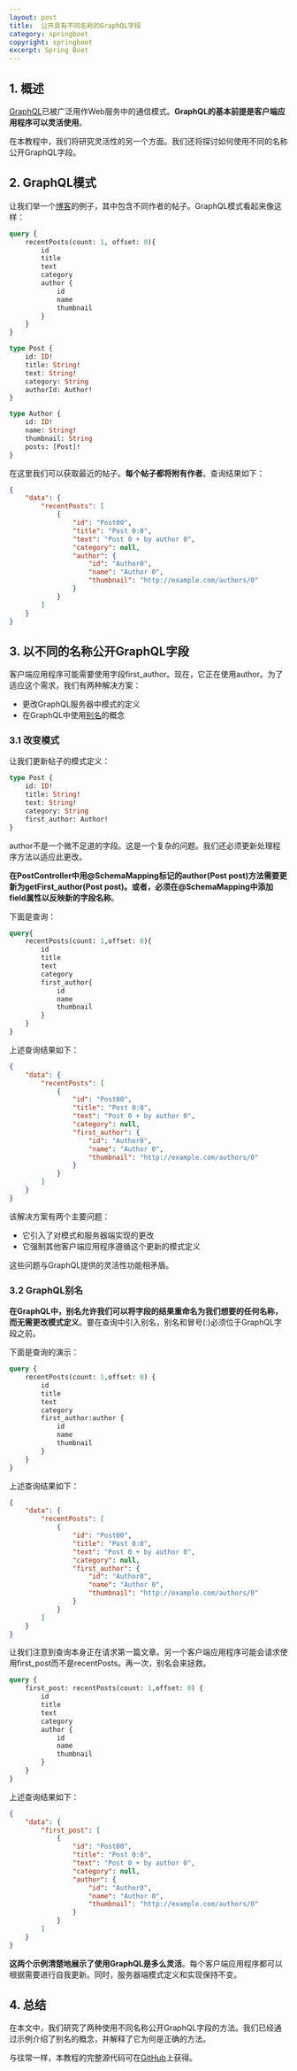 ```yaml
---
layout: post
title:  公开具有不同名称的GraphQL字段
category: springboot
copyright: springboot
excerpt: Spring Boot
---
```


## 1. 概述

[GraphQL](https://www.baeldung.com/graphql)已被广泛用作Web服务中的通信模式。**GraphQL的基本前提是客户端应用程序可以灵活使用**。

在本教程中，我们将研究灵活性的另一个方面。我们还将探讨如何使用不同的名称公开GraphQL字段。

## 2. GraphQL模式

让我们举一个[博客](https://www.baeldung.com/spring-graphql)的例子，其中包含不同作者的帖子。GraphQL模式看起来像这样：

```graphql
query {
    recentPosts(count: 1, offset: 0){
        id
        title
        text
        category
        author {
            id
            name
            thumbnail
        }
    }
}

type Post {
    id: ID!
    title: String!
    text: String!
    category: String
    authorId: Author!
}

type Author {
    id: ID!
    name: String!
    thumbnail: String
    posts: [Post]!
}
```

在这里我们可以获取最近的帖子。**每个帖子都将附有作者**。查询结果如下：

```json
{
    "data": {
        "recentPosts": [
            {
                "id": "Post00",
                "title": "Post 0:0",
                "text": "Post 0 + by author 0",
                "category": null,
                "author": {
                    "id": "Author0",
                    "name": "Author 0",
                    "thumbnail": "http://example.com/authors/0"
                }
            }
        ]
    }
}
```

## 3. 以不同的名称公开GraphQL字段

客户端应用程序可能需要使用字段first_author。现在，它正在使用author。为了适应这个需求，我们有两种解决方案：

-   更改GraphQL服务器中模式的定义
-   在GraphQL中使用[别名](https://graphql.org/learn/queries/#aliases)的概念

### 3.1 改变模式

让我们更新帖子的模式定义：

```graphql
type Post {
    id: ID!
    title: String!
    text: String!
    category: String
    first_author: Author!
}
```

author不是一个微不足道的字段。这是一个复杂的问题。我们还必须更新处理程序方法以适应此更改。

**在PostController中用@SchemaMapping标记的author(Post post)方法需要更新为getFirst_author(Post post)。或者，必须在@SchemaMapping中添加field属性以反映新的字段名称**。

下面是查询：

```graphql
query{
    recentPosts(count: 1,offset: 0){
        id
        title
        text
        category
        first_author{
            id
            name
            thumbnail
        }
    }
}
```

上述查询结果如下：

```json
{
    "data": {
        "recentPosts": [
            {
                "id": "Post00",
                "title": "Post 0:0",
                "text": "Post 0 + by author 0",
                "category": null,
                "first_author": {
                    "id": "Author0",
                    "name": "Author 0",
                    "thumbnail": "http://example.com/authors/0"
                }
            }
        ]
    }
}
```

该解决方案有两个主要问题：

-   它引入了对模式和服务器端实现的更改
-   它强制其他客户端应用程序遵循这个更新的模式定义

这些问题与GraphQL提供的灵活性功能相矛盾。

### 3.2 GraphQL别名

**在GraphQL中，别名允许我们可以将字段的结果重命名为我们想要的任何名称，而无需更改模式定义**。要在查询中引入别名，别名和冒号(:)必须位于GraphQL字段之前。

下面是查询的演示：

```graphql
query {
    recentPosts(count: 1,offset: 0) {
        id
        title
        text
        category
        first_author:author {
            id
            name
            thumbnail
        }
    }
}
```

上述查询结果如下：

```json
{
    "data": {
        "recentPosts": [
            {
                "id": "Post00",
                "title": "Post 0:0",
                "text": "Post 0 + by author 0",
                "category": null,
                "first_author": {
                    "id": "Author0",
                    "name": "Author 0",
                    "thumbnail": "http://example.com/authors/0"
                }
            }
        ]
    }
}
```

让我们注意到查询本身正在请求第一篇文章。另一个客户端应用程序可能会请求使用first_post而不是recentPosts。再一次，别名会来拯救。

```graphql
query {
    first_post: recentPosts(count: 1,offset: 0) {
        id
        title
        text
        category
        author {
            id
            name
            thumbnail
        }
    }
}
```

上述查询结果如下：

```json
{
    "data": {
        "first_post": [
            {
                "id": "Post00",
                "title": "Post 0:0",
                "text": "Post 0 + by author 0",
                "category": null,
                "author": {
                    "id": "Author0",
                    "name": "Author 0",
                    "thumbnail": "http://example.com/authors/0"
                }
            }
        ]
    }
}
```

**这两个示例清楚地展示了使用GraphQL是多么灵活**。每个客户端应用程序都可以根据需要进行自我更新。同时，服务器端模式定义和实现保持不变。

## 4. 总结

在本文中，我们研究了两种使用不同名称公开GraphQL字段的方法。我们已经通过示例介绍了别名的概念，并解释了它为何是正确的方法。

与往常一样，本教程的完整源代码可在[GitHub](https://github.com/tuyucheng7/taketoday-tutorial4j/tree/master/spring-boot-modules/spring-boot-graphql)上获得。
